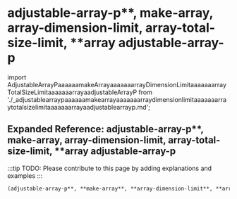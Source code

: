 # adjustable-array-p**, **make-array**, **array-dimension-limit**, **array-total-size-limit**, **array adjustable-array-p

import AdjustableArrayPaaaaaamakeArrayaaaaaaarrayDimensionLimitaaaaaaarrayTotalSizeLimitaaaaaaarrayaadjustableArrayP from './_adjustablearraypaaaaaamakearrayaaaaaaarraydimensionlimitaaaaaaarraytotalsizelimitaaaaaaarrayaadjustablearrayp.md';

<AdjustableArrayPaaaaaamakeArrayaaaaaaarrayDimensionLimitaaaaaaarrayTotalSizeLimitaaaaaaarrayaadjustableArrayP />

## Expanded Reference: adjustable-array-p**, **make-array**, **array-dimension-limit**, **array-total-size-limit**, **array adjustable-array-p

:::tip
TODO: Please contribute to this page by adding explanations and examples
:::

```lisp
(adjustable-array-p**, **make-array**, **array-dimension-limit**, **array-total-size-limit**, **array adjustable-array-p )
```
